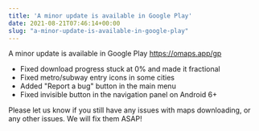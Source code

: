 ```yaml
---
title: 'A minor update is available in Google Play'
date: 2021-08-21T07:46:14+00:00
slug: "a-minor-update-is-available-in-google-play"
---
```


A minor update is available in Google Play <https://omaps.app/gp>

* Fixed download progress stuck at 0% and made it fractional
* Fixed metro/subway entry icons in some cities
* Added "Report a bug" button in the main menu
* Fixed invisible button in the navigation panel on Android 6+

Please let us know if you still have any issues with maps downloading, or any other issues. We will fix them ASAP!
